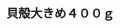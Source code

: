 ---
title: 貝殻大きめ４００ｇ
description: 
lang: ja
layout: product-page
id: prod_DQCfZ0OUGkkNJW
priority: 15
説明: 
価格: 1000
在庫: 1
images:
  - src: https://seaglass.xyz/images/%E8%B2%9D%E6%AE%BB%E5%A4%A7%E3%81%8D%E3%82%81%EF%BC%94%EF%BC%90%EF%BC%90%EF%BD%871.jpg
  - src: https://seaglass.xyz/images/%E8%B2%9D%E6%AE%BB%E5%A4%A7%E3%81%8D%E3%82%81%EF%BC%94%EF%BC%90%EF%BC%90%EF%BD%872.jpg
  - src: https://seaglass.xyz/images/%E8%B2%9D%E6%AE%BB%E5%A4%A7%E3%81%8D%E3%82%81%EF%BC%94%EF%BC%90%EF%BC%90%EF%BD%873.jpg
---